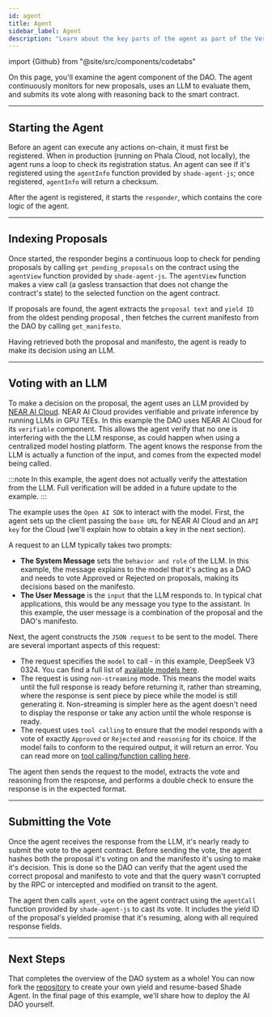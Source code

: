 ```yaml
---
id: agent
title: Agent
sidebar_label: Agent
description: "Learn about the key parts of the agent as part of the Verifiable AI DAO Shade Agent example that walks through how to index the agent contract, using verifiable AI, and interacting with the custom agent contract."
---
```


import {Github} from "@site/src/components/codetabs"

On this page, you'll examine the agent component of the DAO. The agent continuously monitors for new proposals, uses an LLM to evaluate them, and submits its vote along with reasoning back to the smart contract.

--- 

## Starting the Agent

Before an agent can execute any actions on-chain, it must first be registered. When in production (running on Phala Cloud, not locally), the agent runs a loop to check its registration status. An agent can see if it's registered using the `agentInfo` function provided by `shade-agent-js`; once registered, `agentInfo` will return a checksum.

After the agent is registered, it starts the `responder`, which contains the core logic of the agent.

<Github fname="index.ts" language="typescript"
    url="https://github.com/NearDeFi/verifiable-ai-dao/blob/main/src/index.ts#L26-L44"
    start="26" end="44" />

---

## Indexing Proposals

Once started, the responder begins a continuous loop to check for pending proposals by calling `get_pending_proposals` on the contract using the `agentView` function provided by `shade-agent-js`. The `agentView` function makes a view call (a gasless transaction that does not change the contract's state) to the selected function on the agent contract.

<Github fname="responder.ts" language="typescript"
    url="https://github.com/NearDeFi/verifiable-ai-dao/blob/main/src/responder.ts#L15-L25"
    start="15" end="25" />

If proposals are found, the agent extracts the `proposal text` and `yield ID` from the oldest pending proposal , then fetches the current manifesto from the DAO by calling `get_manifesto`.

<Github fname="responder.ts" language="typescript"
    url="https://github.com/NearDeFi/verifiable-ai-dao/blob/main/src/responder.ts#L30-L40"
    start="30" end="40" />

Having retrieved both the proposal and manifesto, the agent is ready to make its decision using an LLM.

---

## Voting with an LLM

To make a decision on the proposal, the agent uses an LLM provided by [NEAR AI Cloud](https://docs.near.ai/cloud/get-started/). NEAR AI Cloud provides verifiable and private inference by running LLMs in GPU TEEs. In this example the DAO uses NEAR AI Cloud for its `verifiable` component. This allows the agent verify that no one is interfering with the the LLM response, as could happen when using a centralized model hosting platform. The agent knows the response from the LLM is actually a function of the input, and comes from the expected model being called. 

:::note
In this example, the agent does not actually verify the attestation from the LLM. Full verification will be added in a future update to the example.
:::

The example uses the `Open AI SDK` to interact with the model. First, the agent sets up the client passing the `base URL` for NEAR AI Cloud and an `API key` for the Cloud (we'll explain how to obtain a key in the next section). 


<Github fname="ai.ts" language="typescript"
    url="https://github.com/NearDeFi/verifiable-ai-dao/blob/main/src/ai.ts#L21-L24"
    start="21" end="24" />

A request to an LLM typically takes two prompts:
- **The System Message** sets the `behavior and role` of the LLM. In this example, the message explains to the model that it's acting as a DAO and needs to vote Approved or Rejected on proposals, making its decisions based on the manifesto.
- **The User Message** is the `input` that the LLM responds to. In typical chat applications, this would be any message you type to the assistant. In this example, the user message is a combination of the proposal and the DAO's manifesto.

<Github fname="ai.ts" language="typescript"
    url="https://github.com/NearDeFi/verifiable-ai-dao/blob/main/src/ai.ts#L26-L33"
    start="26" end="33" />

Next, the agent constructs the `JSON request` to be sent to the model. There are several important aspects of this request:
- The request specifies the `model` to call - in this example, DeepSeek V3 0324. You can find a full list of [available models here](https://cloud.near.ai/models).
- The request is using `non-streaming` mode. This means the model waits until the full response is ready before returning it, rather than streaming, where the response is sent piece by piece while the model is still generating it. Non-streaming is simpler here as the agent doesn't need to display the response or take any action until the whole response is ready.
- The request uses `tool calling` to ensure that the model responds with a vote of exactly `Approved` or `Rejected` and `reasoning` for its choice. If the model fails to conform to the required output, it will return an error. You can read more on [tool calling/function calling here](https://platform.openai.com/docs/guides/function-calling).

<Github fname="ai.ts" language="typescript"
    url="https://github.com/NearDeFi/verifiable-ai-dao/blob/main/src/ai.ts#L37-L64"
    start="37" end="64" />

The agent then sends the request to the model, extracts the vote and reasoning from the response, and performs a double check to ensure the response is in the expected format.

<Github fname="ai.ts" language="typescript"
    url="https://github.com/NearDeFi/verifiable-ai-dao/blob/main/src/ai.ts#L66-L84"
    start="66" end="84" />

---

## Submitting the Vote

Once the agent receives the response from the LLM, it's nearly ready to submit the vote to the agent contract. Before sending the vote, the agent hashes both the proposal it's voting on and the manifesto it's using to make it's decision. This is done so the DAO can verify that the agent used the correct proposal and manifesto to vote and that the query wasn't corrupted by the RPC or intercepted and modified on transit to the agent.

<Github fname="responder.ts" language="typescript"
    url="https://github.com/NearDeFi/verifiable-ai-dao/blob/main/src/responder.ts#L46-L47"
    start="46" end="47" />

The agent then calls `agent_vote` on the agent contract using the `agentCall` function provided by `shade-agent-js` to cast its vote. It includes the yield ID of the proposal's yielded promise that it's resuming, along with all required response fields.

<Github fname="responder.ts" language="typescript"
    url="https://github.com/NearDeFi/verifiable-ai-dao/blob/main/src/responder.ts#L50-L64"
    start="50" end="64" />

---

## Next Steps 

That completes the overview of the DAO system as a whole! You can now fork the [repository](https://github.com/NearDeFi/verifiable-ai-dao/tree/main) to create your own yield and resume-based Shade Agent. In the final page of this example, we'll share how to deploy the AI DAO yourself. 